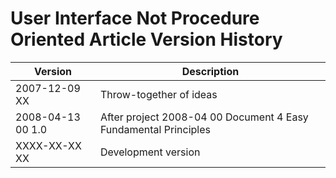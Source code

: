 ﻿User Interface Not Procedure Oriented Article Version History
=============================================================

| Version            | Description                                                     |
|--------------------|-----------------------------------------------------------------|
| 2007-12-09 XX      | Throw-together of ideas                                         |
| 2008-04-13 00  1.0 | After project 2008-04 00 Document 4 Easy Fundamental Principles |
| XXXX-XX-XX XX      | Development version                                             |

